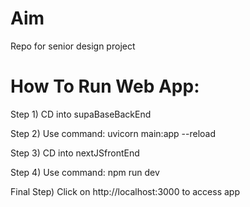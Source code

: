 # Aim
Repo for senior design project 

# How To Run Web App:

Step 1) CD into supaBaseBackEnd

Step 2) Use command: uvicorn main:app --reload 

Step 3) CD into nextJSfrontEnd 

Step 4) Use command: npm run dev

Final Step) Click on http://localhost:3000 to access app 
